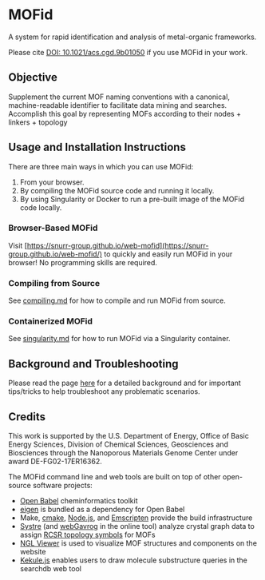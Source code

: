 # MOFid
A system for rapid identification and analysis of metal-organic frameworks.

Please cite [DOI: 10.1021/acs.cgd.9b01050](https://pubs.acs.org/doi/abs/10.1021/acs.cgd.9b01050) if you use MOFid in your work.

## Objective
Supplement the current MOF naming conventions with a canonical, machine-readable identifier to facilitate data mining and searches. Accomplish this goal by representing MOFs according to their nodes + linkers + topology

## Usage and Installation Instructions
There are three main ways in which you can use MOFid:
1. From your browser.
2. By compiling the MOFid source code and running it locally.
3. By using Singularity or Docker to run a pre-built image of the MOFid code locally.

### Browser-Based MOFid
Visit [https://snurr-group.github.io/web-mofid](https://snurr-group.github.io/web-mofid/) to quickly and easily run MOFid in your browser! No programming skills are required.

### Compiling from Source
See [compiling.md](compiling.md) for how to compile and run MOFid from source.

### Containerized MOFid
See [singularity.md](singularity.md) for how to run MOFid via a Singularity container.

## Background and Troubleshooting
Please read the page [here](https://github.com/snurr-group/web-mofid/blob/master/README.md) for a detailed background and for important tips/tricks to help troubleshoot any problematic scenarios.

## Credits
This work is supported by the U.S. Department of Energy, Office of Basic
Energy Sciences, Division of Chemical Sciences, Geosciences and
Biosciences through the Nanoporous Materials Genome Center under award
DE-FG02-17ER16362.

The MOFid command line and web tools are built on top of other open-source software projects:

* [Open Babel](https://github.com/openbabel/openbabel) cheminformatics toolkit
* [eigen](http://eigen.tuxfamily.org/) is bundled as a dependency for Open Babel
* Make, [cmake](https://cmake.org/overview/), [Node.js](https://nodejs.org/en/), and [Emscripten](https://emscripten.org/index.html) provide the build infrastructure
* [Systre](http://www.gavrog.org/) (and [webGavrog](https://github.com/odf/webGavrog) in the online tool) analyze crystal graph data to assign [RCSR topology symbols](http://rcsr.anu.edu.au/) for MOFs
* [NGL Viewer](https://github.com/arose/ngl) is used to visualize MOF structures and components on the website
* [Kekule.js](http://partridgejiang.github.io/Kekule.js/) enables users to draw molecule substructure queries in the searchdb web tool
